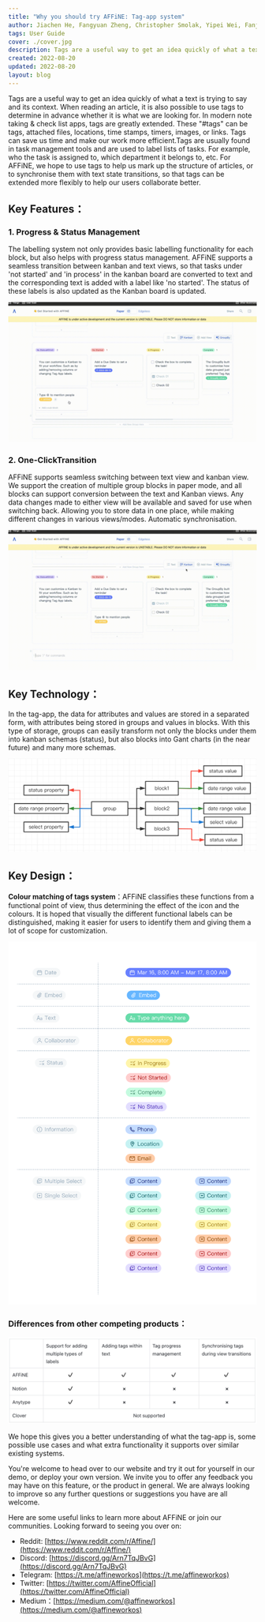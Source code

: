 ```yaml
---
title: "Why you should try AFFiNE: Tag-app system"
author: Jiachen He, Fangyuan Zheng, Christopher Smolak, Yipei Wei, Fanjing Zhang
tags: User Guide
cover: ./cover.jpg
description: Tags are a useful way to get an idea quickly of what a text is trying to say and its context
created: 2022-08-20
updated: 2022-08-20
layout: blog
---
```


Tags are a useful way to get an idea quickly of what a text is trying to say and its context. When reading an article, it is also possible to use tags to determine in advance whether it is what we are looking for. In modern note taking & check list apps, tags are greatly extended. These "#tags" can be tags, attached files, locations, time stamps, timers, images, or links. Tags can save us time and make our work more efficient.Tags are usually found in task management tools and are used to label lists of tasks. For example, who the task is assigned to, which department it belongs to, etc. For AFFiNE, we hope to use tags to help us mark up the structure of articles, or to synchronise them with text state transitions, so that tags can be extended more flexibly to help our users collaborate better.

## **Key Features：**

### **1\. Progress & Status Management**

The labelling system not only provides basic labelling functionality for each block, but also helps with progress status management. AFFiNE supports a seamless transition between kanban and text views, so that tasks under 'not started' and 'in process' in the kanban board are converted to text and the corresponding text is added with a label like 'no started'. The status of these labels is also updated as the Kanban board is updated.

![](./e18d3cf671e1fd22e2f3489c2dcdc87ea83fdfc2-1920x1080.gif)

### **2\. One-ClickTransition**

AFFiNE supports seamless switching between text view and kanban view. We support the creation of multiple group blocks in paper mode, and all blocks can support conversion between the text and Kanban views. Any data changes made to either view will be available and saved for use when switching back. Allowing you to store data in one place, while making different changes in various views/modes. Automatic synchronisation.

![](./a309d3e757b9ac268e710d0796c40ef5d3615a32-1920x1080.gif)

## **Key Technology：**

In the tag-app, the data for attributes and values are stored in a separated form, with attributes being stored in groups and values in blocks. With this type of storage, groups can easily transform not only the blocks under them into kanban schemas (status), but also blocks into Gant charts (in the near future) and many more schemas.

![](./46376e476ecdce96fc2e92da52f18abd16b26444-1280x482.png)

## **Key Design：**

**Colour matching of tags system**：AFFiNE classifies these functions from a functional point of view, thus determining the effect of the icon and the colours. It is hoped that visually the different functional labels can be distinguished, making it easier for users to identify them and giving them a lot of scope for customization.

![](./1d5256c81f60d7023593ea7e3d9083feaff46646-878x1280.png)

### Differences from other competing products：

![](./020b63b28399a385d4608a62b7ca93f844a297cf-1165x406.png)

We hope this gives you a better understanding of what the tag-app is, some possible use cases and what extra functionality it supports over similar existing systems.

You're welcome to head over to our website and try it out for yourself in our demo, or deploy your own version. We invite you to offer any feedback you may have on this feature, or the product in general. We are always looking to improve so any further questions or suggestions you have are all welcome.

Here are some useful links to learn more about AFFiNE or join our communities. Looking forward to seeing you over on:

- Reddit: [https://www.reddit.com/r/Affine/](https://www.reddit.com/r/Affine/)
- Discord: [https://discord.gg/Arn7TqJBvG](https://discord.gg/Arn7TqJBvG)
- Telegram: [https://t.me/affineworkos](https://t.me/affineworkos)
- Twitter: [https://twitter.com/AffineOfficial](https://twitter.com/AffineOfficial)
- Medium：[https://medium.com/@affineworkos](https://medium.com/@affineworkos)
